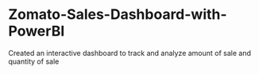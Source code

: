 # Zomato-Sales-Dashboard-with-PowerBI
Created an interactive dashboard to track and analyze amount of sale and quantity of sale
